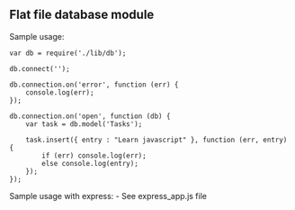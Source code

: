 ## Flat file database module

Sample usage:

	var db = require('./lib/db');

	db.connect('');

	db.connection.on('error', function (err) {
		console.log(err);
	});

	db.connection.on('open', function (db) {
		var task = db.model('Tasks');

		task.insert({ entry : "Learn javascript" }, function (err, entry) {
			if (err) console.log(err);
			else console.log(entry);
		});
	});

Sample usage with express: 
	- See express_app.js file